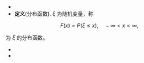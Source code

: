 -
- **定义**(分布函数). $\xi$ 为随机变量，称

$$ F(x) = P(\xi \leq x), \quad -\infty < x < \infty, $$

为 $\xi$ 的分布函数。

-
-
